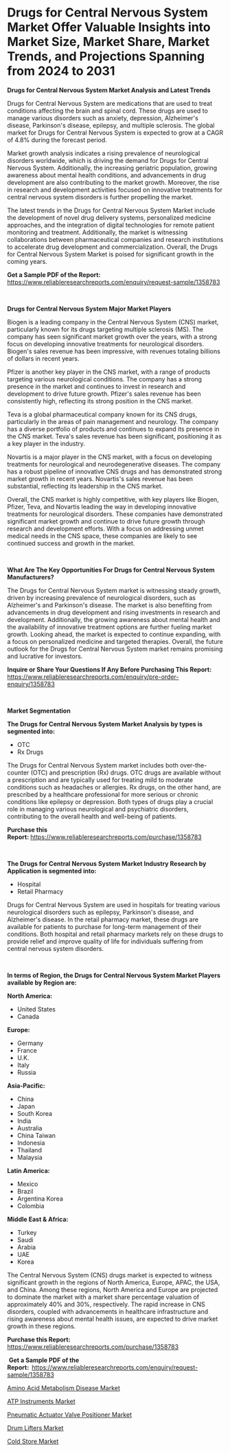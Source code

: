 <p><h1>Drugs for Central Nervous System Market Offer Valuable Insights into Market Size, Market Share, Market Trends, and Projections Spanning from 2024 to 2031</h1></p><p><strong>Drugs for Central Nervous System Market Analysis and Latest Trends</strong></p>
<p><p>Drugs for Central Nervous System are medications that are used to treat conditions affecting the brain and spinal cord. These drugs are used to manage various disorders such as anxiety, depression, Alzheimer's disease, Parkinson's disease, epilepsy, and multiple sclerosis. The global market for Drugs for Central Nervous System is expected to grow at a CAGR of 4.8% during the forecast period.</p><p>Market growth analysis indicates a rising prevalence of neurological disorders worldwide, which is driving the demand for Drugs for Central Nervous System. Additionally, the increasing geriatric population, growing awareness about mental health conditions, and advancements in drug development are also contributing to the market growth. Moreover, the rise in research and development activities focused on innovative treatments for central nervous system disorders is further propelling the market.</p><p>The latest trends in the Drugs for Central Nervous System Market include the development of novel drug delivery systems, personalized medicine approaches, and the integration of digital technologies for remote patient monitoring and treatment. Additionally, the market is witnessing collaborations between pharmaceutical companies and research institutions to accelerate drug development and commercialization. Overall, the Drugs for Central Nervous System Market is poised for significant growth in the coming years.</p></p>
<p><strong>Get a Sample PDF of the Report:&nbsp;</strong> <a href="https://www.reliableresearchreports.com/enquiry/request-sample/1358783">https://www.reliableresearchreports.com/enquiry/request-sample/1358783</a></p>
<p>&nbsp;</p>
<p><strong>Drugs for Central Nervous System Major Market Players</strong></p>
<p><p>Biogen is a leading company in the Central Nervous System (CNS) market, particularly known for its drugs targeting multiple sclerosis (MS). The company has seen significant market growth over the years, with a strong focus on developing innovative treatments for neurological disorders. Biogen's sales revenue has been impressive, with revenues totaling billions of dollars in recent years.</p><p>Pfizer is another key player in the CNS market, with a range of products targeting various neurological conditions. The company has a strong presence in the market and continues to invest in research and development to drive future growth. Pfizer's sales revenue has been consistently high, reflecting its strong position in the CNS market.</p><p>Teva is a global pharmaceutical company known for its CNS drugs, particularly in the areas of pain management and neurology. The company has a diverse portfolio of products and continues to expand its presence in the CNS market. Teva's sales revenue has been significant, positioning it as a key player in the industry.</p><p>Novartis is a major player in the CNS market, with a focus on developing treatments for neurological and neurodegenerative diseases. The company has a robust pipeline of innovative CNS drugs and has demonstrated strong market growth in recent years. Novartis's sales revenue has been substantial, reflecting its leadership in the CNS market.</p><p>Overall, the CNS market is highly competitive, with key players like Biogen, Pfizer, Teva, and Novartis leading the way in developing innovative treatments for neurological disorders. These companies have demonstrated significant market growth and continue to drive future growth through research and development efforts. With a focus on addressing unmet medical needs in the CNS space, these companies are likely to see continued success and growth in the market.</p></p>
<p>&nbsp;</p>
<p><strong>What Are The Key Opportunities For Drugs for Central Nervous System Manufacturers?</strong></p>
<p><p>The Drugs for Central Nervous System market is witnessing steady growth, driven by increasing prevalence of neurological disorders, such as Alzheimer's and Parkinson's disease. The market is also benefiting from advancements in drug development and rising investments in research and development. Additionally, the growing awareness about mental health and the availability of innovative treatment options are further fueling market growth. Looking ahead, the market is expected to continue expanding, with a focus on personalized medicine and targeted therapies. Overall, the future outlook for the Drugs for Central Nervous System market remains promising and lucrative for investors.</p></p>
<p><strong>Inquire or Share Your Questions If Any Before Purchasing This Report:</strong> <a href="https://www.reliableresearchreports.com/enquiry/pre-order-enquiry/1358783">https://www.reliableresearchreports.com/enquiry/pre-order-enquiry/1358783</a></p>
<p>&nbsp;</p>
<p><strong>Market Segmentation</strong></p>
<p><strong>The Drugs for Central Nervous System Market Analysis by types is segmented into:</strong></p>
<p><ul><li>OTC</li><li>Rx Drugs</li></ul></p>
<p><p>The Drugs for Central Nervous System market includes both over-the-counter (OTC) and prescription (Rx) drugs. OTC drugs are available without a prescription and are typically used for treating mild to moderate conditions such as headaches or allergies. Rx drugs, on the other hand, are prescribed by a healthcare professional for more serious or chronic conditions like epilepsy or depression. Both types of drugs play a crucial role in managing various neurological and psychiatric disorders, contributing to the overall health and well-being of patients.</p></p>
<p><strong>Purchase this Report:&nbsp;</strong><a href="https://www.reliableresearchreports.com/purchase/1358783">https://www.reliableresearchreports.com/purchase/1358783</a></p>
<p>&nbsp;</p>
<p><strong>The Drugs for Central Nervous System Market Industry Research by Application is segmented into:</strong></p>
<p><ul><li>Hospital</li><li>Retail Pharmacy</li></ul></p>
<p><p>Drugs for Central Nervous System are used in hospitals for treating various neurological disorders such as epilepsy, Parkinson's disease, and Alzheimer's disease. In the retail pharmacy market, these drugs are available for patients to purchase for long-term management of their conditions. Both hospital and retail pharmacy markets rely on these drugs to provide relief and improve quality of life for individuals suffering from central nervous system disorders.</p></p>
<p>&nbsp;</p>
<p><strong>In terms of Region, the Drugs for Central Nervous System Market Players available by Region are:</strong></p>
<p>
    <p> <strong> North America: </strong>
        <ul>
            <li>United States</li>
            <li>Canada</li>
        </ul>
        </p> 
    <p> <strong> Europe: </strong>
        <ul>
            <li>Germany</li>
            <li>France</li>
            <li>U.K.</li>
            <li>Italy</li>
            <li>Russia</li>
        </ul>
        </p> 
    <p> <strong> Asia-Pacific: </strong>
        <ul>
            <li>China</li>
            <li>Japan</li>
            <li>South Korea</li>
            <li>India</li>
            <li>Australia</li>
            <li>China Taiwan</li>
            <li>Indonesia</li>
            <li>Thailand</li>
            <li>Malaysia</li>
        </ul>
        </p> 
    <p> <strong> Latin America: </strong>
        <ul>
            <li>Mexico</li>
            <li>Brazil</li>
            <li>Argentina Korea</li>
            <li>Colombia</li>
        </ul>
        </p> 
    <p> <strong> Middle East & Africa: </strong>
        <ul>
            <li>Turkey</li>
            <li>Saudi</li>
            <li>Arabia</li>
            <li>UAE</li>
            <li>Korea</li>
        </ul>
    </p>
    </p>
<p><p>The Central Nervous System (CNS) drugs market is expected to witness significant growth in the regions of North America, Europe, APAC, the USA, and China. Among these regions, North America and Europe are projected to dominate the market with a market share percentage valuation of approximately 40% and 30%, respectively. The rapid increase in CNS disorders, coupled with advancements in healthcare infrastructure and rising awareness about mental health issues, are expected to drive market growth in these regions.</p></p>
<p><strong>Purchase this Report: </strong><a href="https://www.reliableresearchreports.com/purchase/1358783">https://www.reliableresearchreports.com/purchase/1358783</a></p>
<p>&nbsp;<strong>Get a Sample PDF of the Report:&nbsp;&nbsp;</strong><a href="https://www.reliableresearchreports.com/enquiry/request-sample/1358783">https://www.reliableresearchreports.com/enquiry/request-sample/1358783</a></p>
<p><strong></strong></p>
<p><p><a href="https://github.com/brenzgnarento/Market-Research-Report-List-1/blob/main/amino-acid-metabolism-disease-market.md">Amino Acid Metabolism Disease Market</a></p><p><a href="https://medium.com/@susandixon1989/atp-instruments-market-furnishes-information-on-market-share-market-trends-and-market-growth-be580f4a941c">ATP Instruments Market</a></p><p><a href="https://medium.com/@madisonsimmons10/pneumatic-actuator-valve-positioner-market-size-and-market-trends-complete-industry-overview-2024-746579574222">Pneumatic Actuator Valve Positioner Market</a></p><p><a href="https://medium.com/@madisonsimmons10/decoding-drum-lifters-market-metrics-market-share-trends-and-growth-patterns-b4c2f32f8a6e">Drum Lifters Market</a></p><p><a href="https://medium.com/@madisonsimmons10/cold-store-market-analysis-its-cagr-market-segmentation-and-global-industry-overview-2be24501b155">Cold Store Market</a></p></p>